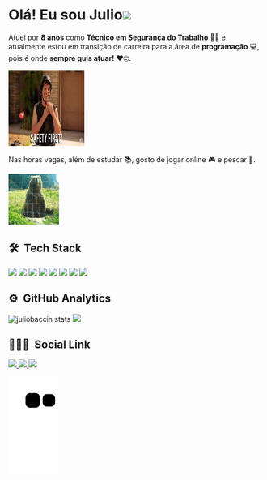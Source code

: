 # Olá! Eu sou Julio<img width="50px" src="https://raw.githubusercontent.com/kaueMarques/kaueMarques/master/hi.gif">

 Atuei por <strong>8 anos</strong> como <strong>Técnico em Segurança do Trabalho</strong> 👷🏽 e atualmente estou em transição de carreira para a área de <strong>programação</strong> 💻, pois é onde <strong>sempre quis atuar!</strong> ❤️🤓.
 
 <img height="150px" width="150px" src="https://github.com/juliobaccin/juliobaccin/blob/main/safety-first-jake-peralta.gif">

 Nas horas vagas, além de estudar 📚, gosto de jogar online 🎮 e pescar 🎣.
 
 <img height="100px" width="100px" src="https://github.com/juliobaccin/juliobaccin/blob/main/urso-acenando.gif">
 

## 🛠 &nbsp;Tech Stack
<p>
    <img src="https://img.shields.io/badge/HTML5-E34F26?style=for-the-badge&logo=html5&logoColor=white">
    <img src="https://img.shields.io/badge/CSS3-1572B6?style=for-the-badge&logo=css3&logoColor=white">
    <img src="https://img.shields.io/badge/JavaScript-323330?style=for-the-badge&logo=javascript&logoColor=F7DF1E"/>
    <img src="https://img.shields.io/badge/React-20232A?style=for-the-badge&logo=react&logoColor=61DAFB">    
    <img src="https://img.shields.io/badge/Node.js-43853D?style=for-the-badge&logo=node.js&logoColor=white">
    <img src="https://img.shields.io/badge/Tailwind_CSS-38B2AC?style=for-the-badge&logo=tailwind-css&logoColor=white">
    <img src="https://img.shields.io/badge/TypeScript-007ACC?style=for-the-badge&logo=typescript&logoColor=white">
    <img src="https://img.shields.io/badge/GitHub-100000?style=for-the-badge&logo=github&logoColor=white">
          
</p>

## ⚙️ &nbsp;GitHub Analytics
<p>
<img height="150px" src="https://github-readme-stats.vercel.app/api?username=juliobaccin&show_icons=true&theme=vision-friendly-dark" alt="juliobaccin stats"/>
 <img height="150px" src="https://github-readme-stats.vercel.app/api/top-langs/?username=juliobaccin&layout=compact&theme=vision-friendly-dark">
</p>
 
 ## 👨🏽‍🦲 &nbsp;Social Link
 <p>                                                                                                            
<a href="https://www.linkedin.com/in/julio-cesar-baccin-1880a3a5/" target="_blank"><img src=https://img.shields.io/badge/LinkedIn-0077B5?style=for-the-badge&logo=linkedin&logoColor=white target="_blank">
 <a href="https://api.WhatsApp.com/send?phone=5542991271991" target="_blank"><img src=https://img.shields.io/badge/WhatsApp-25D366?style=for-the-badge&logo=whatsapp&logoColor=white target="_blank">
 <a href="mailto:baccinjulio@gamil.com" target="_blank"><img src=https://img.shields.io/badge/Gmail-D14836?style=for-the-badge&logo=gmail&logoColor=white target="_blank">
 </p>
  
 <img src="https://github.com/rafaballerini/rafaballerini/blob/output/github-contribution-grid-snake.svg">
